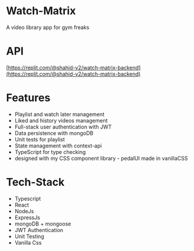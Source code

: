 # Watch-Matrix

A video library app for gym freaks

# API
[https://replit.com/@shahid-v2/watch-matrix-backend](https://replit.com/@shahid-v2/watch-matrix-backend)


# Features

* Playlist and watch later management
* Liked and history videos management
* Full-stack user authentication with JWT
* Data persistence with mongoDB
* Unit tests for playlist
* State management with context-api
* TypeScript for type checking
* designed with my CSS component library - pedalUI made in vanillaCSS

# Tech-Stack
* Typescript
* React
* NodeJs
* ExpressJs
* mongoDB + mongoose
* JWT Authentication
* Unit Testing 
* Vanilla Css
